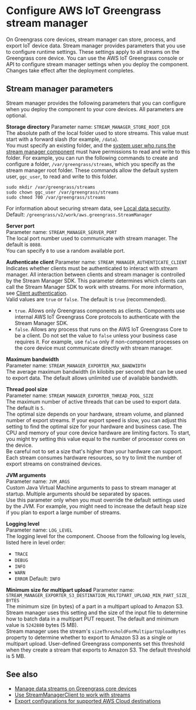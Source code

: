 # Configure AWS IoT Greengrass stream manager<a name="configure-stream-manager"></a>

On Greengrass core devices, stream manager can store, process, and export IoT device data\. Stream manager provides parameters that you use to configure runtime settings\. These settings apply to all streams on the Greengrass core device\. You can use the AWS IoT Greengrass console or API to configure stream manager settings when you deploy the component\. Changes take effect after the deployment completes\.

## Stream manager parameters<a name="stream-manager-parameters"></a>

Stream manager provides the following parameters that you can configure when you deploy the component to your core devices\. All parameters are optional\.

**Storage directory**  <a name="STREAM_MANAGER_STORE_ROOT_DIR"></a>
Parameter name: `STREAM_MANAGER_STORE_ROOT_DIR`  
The absolute path of the local folder used to store streams\. This value must start with a forward slash \(for example, `/data`\)\.  
<a name="stream-manager-store-root-dir-parameter-folder-requirements"></a>You must specify an existing folder, and the [system user who runs the stream manager component](configure-greengrass-core-v2.md#configure-component-user) must have permissions to read and write to this folder\. For example, you can run the following commands to create and configure a folder, `/var/greengrass/streams`, which you specify as the stream manager root folder\. These commands allow the default system user, `ggc_user`, to read and write to this folder\.  

```
sudo mkdir /var/greengrass/streams
sudo chown ggc_user /var/greengrass/streams
sudo chmod 700 /var/greengrass/streams
```
For information about securing stream data, see [Local data security](manage-data-streams.md#stream-manager-security-stream-data)\.  
Default: `/greengrass/v2/work/aws.greengrass.StreamManager`

**Server port**  
Parameter name: `STREAM_MANAGER_SERVER_PORT`  
The local port number used to communicate with stream manager\. The default is `8088`\.  
You can specify `0` to use a random available port\.

**Authenticate client**  <a name="STREAM_MANAGER_AUTHENTICATE_CLIENT"></a>
Parameter name: `STREAM_MANAGER_AUTHENTICATE_CLIENT`  
Indicates whether clients must be authenticated to interact with stream manager\. All interaction between clients and stream manager is controlled by the Stream Manager SDK\. This parameter determines which clients can call the Stream Manager SDK to work with streams\. For more information, see [Client authentication](manage-data-streams.md#stream-manager-security-client-authentication)\.  
Valid values are `true` or `false`\. The default is `true` \(recommended\)\.  
+ `true`\. Allows only Greengrass components as clients\. Components use internal AWS IoT Greengrass Core protocols to authenticate with the Stream Manager SDK\.
+ `false`\. Allows any process that runs on the AWS IoT Greengrass Core to be a client\. Do not set the value to `false` unless your business case requires it\. For example, use `false` only if non\-component processes on the core device must communicate directly with stream manager\.

**Maximum bandwidth**  
Parameter name: `STREAM_MANAGER_EXPORTER_MAX_BANDWIDTH`  
The average maximum bandwidth \(in kilobits per second\) that can be used to export data\. The default allows unlimited use of available bandwidth\.

**Thread pool size**  
Parameter name: `STREAM_MANAGER_EXPORTER_THREAD_POOL_SIZE`  
The maximum number of active threads that can be used to export data\. The default is `5`\.  
The optimal size depends on your hardware, stream volume, and planned number of export streams\. If your export speed is slow, you can adjust this setting to find the optimal size for your hardware and business case\. The CPU and memory of your core device hardware are limiting factors\. To start, you might try setting this value equal to the number of processor cores on the device\.  
Be careful not to set a size that's higher than your hardware can support\. Each stream consumes hardware resources, so try to limit the number of export streams on constrained devices\.

**JVM arguments**  
Parameter name: `JVM_ARGS`  
Custom Java Virtual Machine arguments to pass to stream manager at startup\. Multiple arguments should be separated by spaces\.  
Use this parameter only when you must override the default settings used by the JVM\. For example, you might need to increase the default heap size if you plan to export a large number of streams\.

**Logging level**  
Parameter name: `LOG_LEVEL`  
The logging level for the component\. Choose from the following log levels, listed here in level order:  
+ `TRACE`
+ `DEBUG`
+ `INFO`
+ `WARN`
+ `ERROR`
Default: `INFO`

**Minimum size for multipart upload**  <a name="stream-manager-minimum-part-size"></a>
Parameter name: `STREAM_MANAGER_EXPORTER_S3_DESTINATION_MULTIPART_UPLOAD_MIN_PART_SIZE_BYTES`  
The minimum size \(in bytes\) of a part in a multipart upload to Amazon S3\. Stream manager uses this setting and the size of the input file to determine how to batch data in a multipart PUT request\. The default and minimum value is `5242880` bytes \(5 MB\)\.  
Stream manager uses the stream's `sizeThresholdForMultipartUploadBytes` property to determine whether to export to Amazon S3 as a single or multipart upload\. User\-defined Greengrass components set this threshold when they create a stream that exports to Amazon S3\. The default threshold is 5 MB\.

## See also<a name="configure-stream-manager-see-also"></a>
+ [Manage data streams on Greengrass core devices](manage-data-streams.md)
+ [Use StreamManagerClient to work with streams](work-with-streams.md)
+ [Export configurations for supported AWS Cloud destinations](stream-export-configurations.md)